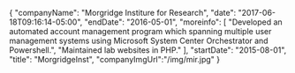 {
   "companyName": "Morgridge Institure for Research",
   "date": "2017-06-18T09:16:14-05:00",
   "endDate": "2016-05-01",
   "moreinfo": [
      "Developed an automated account management program which spanning multiple user management systems using Microsoft System Center Orchestrator and Powershell.",
      "Maintained lab websites in PHP."
   ],
   "startDate": "2015-08-01",
   "title": "MorgridgeInst",
   "companyImgUrl":"/img/mir.jpg"
}


